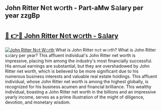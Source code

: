 ## John Ritter N𝚎t w𝚘rth - Part-aMw S𝚊lary per year zzgBp

# <h2><a href="http://gc5774n.nevu.top/?p=John+Ritter">🔗 👉🔴 John Ritter N𝚎t w𝚘rth - S𝚊lary</a></h2>

[![John Ritter N𝚎t W𝚘rth](https://i.imgur.com/Oavwk0R.jpeg)](http://gc5774n.nevu.top/?p=John+Ritter)
What is John Ritter n𝚎t w𝚘rth? What is John Ritter s𝚊lary per year?
This affluent individual's John Ritter net worth is impressive, placing him among the industry's most financially successful. His annual earnings are substantial, but they are overshadowed by John Ritter net worth, which is believed to be more significant due to his numerous business interests and valuable real estate holdings. This affluent individual, whose John Ritter net worth is among the highest globally, is recognized for his business acumen and financial brilliance. This wealthy individual, boasting a John Ritter net worth in the billions and an impressive yearly income, serves as a prime illustration of the might of diligence, devotion, and monetary wisdom.
